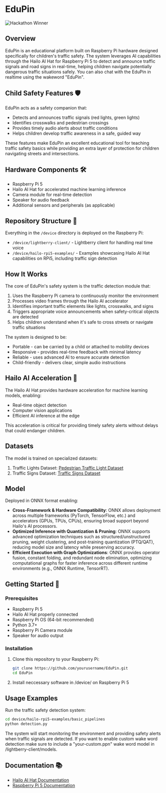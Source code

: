 # EduPin 
 ![Hackathon Winner](https://img.shields.io/badge/Winner-European%20Builder%20League%20(Munich)%20%7C%20EF%20Hackathon-gree)  


## Overview

EduPin is an educational platform built on Raspberry Pi hardware designed specifically for children's traffic safety. The system leverages AI capabilities through the Hailo AI Hat for Raspberry Pi 5 to detect and announce traffic signals and road signs in real-time, helping children navigate potentially dangerous traffic situations safely. You can also chat with the EduPin in realtime using the wakeword "EduPin".

## Child Safety Features 🛡️

EduPin acts as a safety companion that:
- Detects and announces traffic signals (red lights, green lights)
- Identifies crosswalks and pedestrian crossings
- Provides timely audio alerts about traffic conditions
- Helps children develop traffic awareness in a safe, guided way

These features make EduPin an excellent educational tool for teaching traffic safety basics while providing an extra layer of protection for children navigating streets and intersections.


## Hardware Components 🛠️

- Raspberry Pi 5
- Hailo AI Hat for accelerated machine learning inference
- Camera module for real-time detection
- Speaker for audio feedback
- Additional sensors and peripherals (as applicable)

## Repository Structure 📁

Everything in the `/device` directory is deployed on the Raspberry Pi:

- `/device/lightberry-client/` - Lightberry client for handling real time voice 
- `/device/hailo-rpi5-examples/` - Examples showcasing Hailo AI Hat capabilities on RPi5, including traffic sign detection

## How It Works

The core of EduPin's safety system is the traffic detection module that:

1. Uses the Raspberry Pi camera to continuously monitor the environment
2. Processes video frames through the Hailo AI accelerator
3. Identifies important traffic elements like lights, crosswalks, and signs
4. Triggers appropriate voice announcements when safety-critical objects are detected
5. Helps children understand when it's safe to cross streets or navigate traffic situations

The system is designed to be:
- Portable - can be carried by a child or attached to mobility devices
- Responsive - provides real-time feedback with minimal latency
- Reliable - uses advanced AI to ensure accurate detection
- Child-friendly - delivers clear, simple audio instructions

## Hailo AI Acceleration 🧠

The Hailo AI Hat provides hardware acceleration for machine learning models, enabling:
- Real-time object detection
- Computer vision applications
- Efficient AI inference at the edge

This acceleration is critical for providing timely safety alerts without delays that could endanger children.

## Datasets
The model is trained on specialized datasets:
1. Traffic Lights Dataset: [Pedestrian Traffic Light Dataset](https://universe.roboflow.com/ono-gedd7/pedestrian-traffic-light-puf4a)
2. Traffic Signs Dataset: [Traffic Signs Dataset](https://universe.roboflow.com/an-wklgs/test-zif7v)

## Model
Deployed in ONNX format enabling:
- **Cross-Framework & Hardware Compatibility**: ONNX allows deployment across multiple frameworks (PyTorch, TensorFlow, etc.) and accelerators (GPUs, TPUs, CPUs), ensuring broad support beyond Hailo's AI processors.
- **Optimized Inference with Quantization & Pruning**: ONNX supports advanced optimization techniques such as structured/unstructured pruning, weight clustering, and post-training quantization (PTQ/QAT), reducing model size and latency while preserving accuracy.
- **Efficient Execution with Graph Optimizations**: ONNX provides operator fusion, constant folding, and redundant node elimination, optimizing computational graphs for faster inference across different runtime environments (e.g., ONNX Runtime, TensorRT).

## Getting Started 🏁

### Prerequisites
- Raspberry Pi 5
- Hailo AI Hat properly connected
- Raspberry Pi OS (64-bit recommended)
- Python 3.7+
- Raspberry Pi Camera module
- Speaker for audio output

### Installation

1. Clone this repository to your Raspberry Pi:
   ```bash
   git clone https://github.com/yourusername/EduPin.git
   cd EduPin
   ```

2. Install neccessary software in /device/ on Raspberry Pi 5

## Usage Examples

Run the traffic safety detection system:

```bash
cd device/hailo-rpi5-examples/basic_pipelines
python detection.py
```

The system will start monitoring the environment and providing safety alerts when traffic signals are detected.
If you want to enable custom wake word detection make sure to include a "your-custom.ppn" wake word model in /lightberry-client/models.

## Documentation 📚

- [Hailo AI Hat Documentation](https://hailo.ai/developer-zone/)
- [Raspberry Pi 5 Documentation](https://www.raspberrypi.com/documentation/)